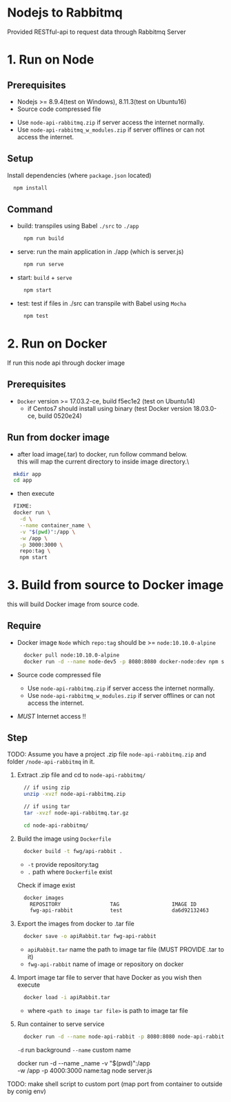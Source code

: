 # Nodejs to Rabbitmq

  Provided RESTful-api to request data through Rabbitmq Server

# 1. Run on Node

## Prerequisites

  - Nodejs >= 8.9.4(test on Windows), 8.11.3(test on Ubuntu16)
  - Source code compressed file
  * Use `node-api-rabbitmq.zip` if server access the internet normally.
  * Use `node-api-rabbitmq_w_modules.zip` if server offlines or can not access the internet. 

## Setup

  Install dependencies (where `package.json` located)

  ```sh
    npm install
  ```

## Command 

  - build: transpiles using Babel `./src` to `./app`

      ```sh
        npm run build
      ```

  - serve: run the main application in ./app (which is server.js)
  
      ```sh
        npm run serve
      ```

  - start: `build` + `serve`
  
      ```sh
        npm start
      ```

  - test: test if files in ./src can transpile with Babel using `Mocha` 
  
      ```sh
        npm test
      ```

# 2. Run on Docker

  If run this node api through docker image

## Prerequisites

  - `Docker` version >= 17.03.2-ce, build f5ec1e2 (test on Ubuntu14)
    * if Centos7 should install using binary (test Docker version 18.03.0-ce, build 0520e24)

## Run from docker image

  - after load image(.tar) to docker, run follow command below.\
    this will map the current directory to inside image directory.\
  
  ```sh
    mkdir app
    cd app
  ```

  - then execute

  ```sh
    FIXME:
    docker run \
      -d \
      --name container_name \
      -v "$(pwd)":/app \
      -w /app \
      -p 3000:3000 \
      repo:tag \
      npm start
  ```

# 3. Build from source to Docker image

  this will build Docker image from source code.
  
## Require

  - Docker image `Node` which `repo:tag` should be >= `node:10.10.0-alpine`
      
      ```sh
        docker pull node:10.10.0-alpine
        docker run -d --name node-dev5 -p 8080:8080 docker-node:dev npm start 
      ```

  - Source code compressed file
    * Use `node-api-rabbitmq.zip` if server access the internet normally.
    * Use `node-api-rabbitmq_w_modules.zip` if server offlines or can not access the internet. 
  - *MUST* Internet access !!

## Step
  TODO:
  Assume you have a project .zip file `node-api-rabbitmq.zip` and folder `/node-api-rabbitmq` in it.

  1. Extract .zip file and cd to `node-api-rabbitmq/`

      ```sh
        // if using zip
        unzip -xvzf node-api-rabbitmq.zip

        // if using tar
        tar -xvzf node-api-rabbitmq.tar.gz

        cd node-api-rabbitmq/
      ```
  2. Build the image using `Dockerfile`

      ```sh
        docker build -t fwg/api-rabbit .
      ```
        * `-t` provide repository:tag
        * `.` path where `Dockerfile` exist

      Check if image exist

      ```sh
        docker images
          REPOSITORY                TAG                 IMAGE ID            CREATED             SIZE
          fwg-api-rabbit            test                da6d92132463        7 minutes ago       69.9 MB
      ```

  6. Export the images from docker to .tar file

      ```sh
        docker save -o apiRabbit.tar fwg-api-rabbit
      ```
      - `apiRabbit.tar` name the path to image tar file (MUST PROVIDE .tar to it)
      - `fwg-api-rabbit` name of image or repository on docker

  7. Import image tar file to server that have Docker as you wish then execute

      ```sh
        docker load -i apiRabbit.tar
      ```
      - where `<path to image tar file>` is path to image tar file

  8. Run container to serve service

      ```sh
        docker run -d --name node-api-rabbit -p 8080:8080 node-api-rabbitmq:18.03.00.01
      ```
      `-d` run background
      `--name` custom name


      docker run -d --name _name -v "$(pwd)":/app \
-w /app -p 4000:3000 name:tag node server.js

  TODO: make shell script to custom port (map port from container to outside by conig env)
